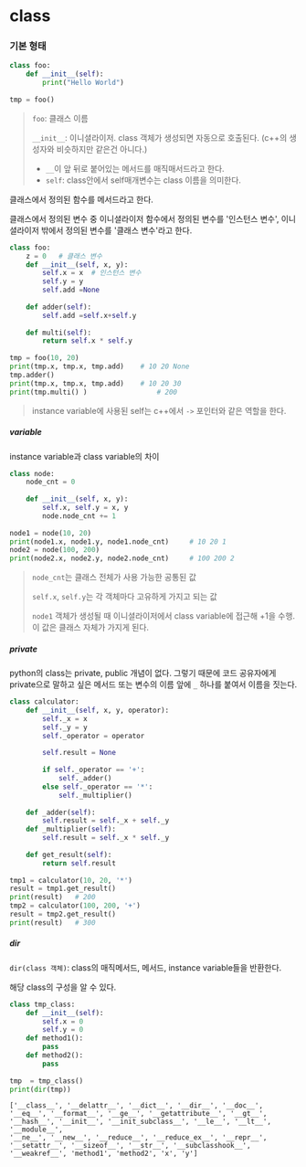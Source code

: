 # class

### 기본 형태

```python
class foo:
    def __init__(self):
        print("Hello World")
        
tmp = foo()
```

> `foo`: 클래스 이름
>
> `__init__`: 이니셜라이저. class 객체가 생성되면 자동으로 호출된다. (c++의 생성자와 비슷하지만 같은건 아니다.)
>
> - `__`이 앞 뒤로 붙어있는 메서드를 매직매서드라고 한다.
> - `self`: class안에서 self매개변수는 class 이름을 의미한다.



클래스에서 정의된 함수를 메서드라고 한다.

클래스에서 정의된 변수 중 이니셜라이저 함수에서 정의된 변수를 '인스턴스 변수', 이니셜라이저 밖에서 정의된 변수를 '클래스 변수'라고 한다.

```python
class foo:
    z = 0	# 클래스 변수
    def __init__(self, x, y):
      	self.x = x 	# 인스턴스 변수
        self.y = y
        self.add =None
        
    def adder(self):
        self.add =self.x+self.y
        
    def multi(self):
        return self.x * self.y
        
tmp = foo(10, 20)
print(tmp.x, tmp.x, tmp.add)   	# 10 20 None
tmp.adder()
print(tmp.x, tmp.x, tmp.add)	# 10 20 30
print(tmp.multi() ) 				# 200
```

> instance variable에 사용된 self는 c++에서 `->` 포인터와 같은 역할을 한다.



##### variable

instance variable과 class variable의 차이

```python
class node:
    node_cnt = 0
    
    def __init__(self, x, y):
        self.x, self.y = x, y
        node.node_cnt += 1
        
node1 = node(10, 20)
print(node1.x, node1.y, node1.node_cnt)  	# 10 20 1
node2 = node(100, 200)
print(node2.x, node2.y, node2.node_cnt)		# 100 200 2
```

> `node_cnt`는 클래스 전체가 사용 가능한 공통된 값
>
> `self.x`, `self.y`는 각 객체마다 고유하게 가지고 되는 값
>
> `node1` 객체가 생성될 때 이니셜라이저에서 class variable에 접근해 +1을 수행. 이 값은 클래스 자체가 가지게 된다.



##### private

python의 class는 private, public 개념이 없다. 그렇기 때문에 코드 공유자에게 private으로 말하고 싶은 메서드 또는 변수의 이름 앞에 `_` 하나를 붙여서 이름을 짓는다. 

```python
class calculator:
    def __init__(self, x, y, operator):
        self._x = x
        self._y = y
        self._operator = operator
        
        self.result = None
        
        if self._operator == '+':
            self._adder()
        else self._operator == '*':
            self._multiplier()
    
    def _adder(self):
        self.result = self._x + self._y
    def _multiplier(self):
        self.result = self._x * self._y
    
    def get_result(self):
        return self.result
    
tmp1 = calculator(10, 20, '*')
result = tmp1.get_result()
print(result)	# 200
tmp2 = calculator(100, 200, '+')
result = tmp2.get_result()
print(result)	# 300
```



##### dir

`dir(class 객체)`: class의 매직메서드, 메서드, instance variable들을 반환한다.

해당 class의 구성을 알 수 있다.

```python
class tmp_class:
    def __init__(self):
        self.x = 0
        self.y = 0
    def method1():
        pass
    def method2():
        pass
    
tmp  = tmp_class()
print(dir(tmp))
```

```
['__class__', '__delattr__', '__dict__', '__dir__', '__doc__', '__eq__', '__format__', '__ge__', '__getattribute__', '__gt__', '__hash__', '__init__', '__init_subclass__', '__le__', '__lt__', '__module__', 
'__ne__', '__new__', '__reduce__', '__reduce_ex__', '__repr__', '__setattr__', '__sizeof__', '__str__', '__subclasshook__', '__weakref__', 'method1', 'method2', 'x', 'y']
```

